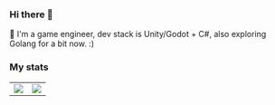 ### Hi there 👋

💬 I'm a game engineer, dev stack is Unity/Godot + C#, also exploring Golang for a bit now. :)

### My stats
<table>
  <tr>
    <td align="center" style="padding=0;width=50%;">
      <img align="center" style="padding=0;" src="https://github-readme-stats.vercel.app/api?username=OlegDzhuraev&show_icons=true&include_all_commits=true&hide_title=true&count_private=true&hide_border=true" />
    </td>
    <td align="center" style="padding=0;width=50%;">
      <img align="center" style="padding=0;" src="https://github-readme-stats.vercel.app/api/top-langs/?username=OlegDzhuraev&layout=compact&theme=default&hide=cmake,makefile&count_private=true&hide_border=true" />
    </td>
  </tr>
</table>
